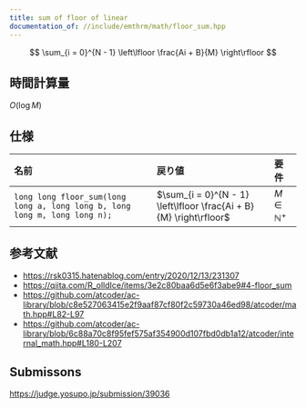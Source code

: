 ```yaml
---
title: sum of floor of linear
documentation_of: //include/emthrm/math/floor_sum.hpp
---
```


$$
  \sum_{i = 0}^{N - 1} \left\lfloor \frac{Ai + B}{M} \right\rfloor
$$


## 時間計算量

$O(\log{M})$


## 仕様

|名前|戻り値|要件|
|:--|:--|:--|
|`long long floor_sum(long long a, long long b, long long m, long long n);`|$\sum_{i = 0}^{N - 1} \left\lfloor \frac{Ai + B}{M} \right\rfloor$|$M \in \mathbb{N}^+$|


## 参考文献

- https://rsk0315.hatenablog.com/entry/2020/12/13/231307
- https://qiita.com/R_olldIce/items/3e2c80baa6d5e6f3abe9#4-floor_sum
- https://github.com/atcoder/ac-library/blob/c8e527063415e2f9aaf87cf80f2c59730a46ed98/atcoder/math.hpp#L82-L97
- https://github.com/atcoder/ac-library/blob/6c88a70c8f95fef575af354900d107fbd0db1a12/atcoder/internal_math.hpp#L180-L207


## Submissons

https://judge.yosupo.jp/submission/39036

